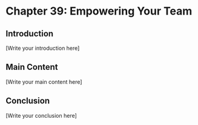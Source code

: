 # Chapter 39: Empowering Your Team

## Introduction

[Write your introduction here]

## Main Content

[Write your main content here]

## Conclusion

[Write your conclusion here]